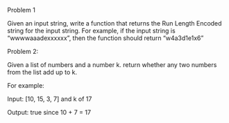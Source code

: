Problem 1

Given an input string, write a function that returns the Run Length Encoded string for the input string. For example, if the input string is “wwwwaaadexxxxxx”, then the function should return “w4a3d1e1x6”

Problem 2:

Given a list of numbers and a number k. return whether any two numbers from the list add up to k.

For example:

Input: [10, 15, 3, 7] and k of 17

Output: true
since 10 + 7 = 17
